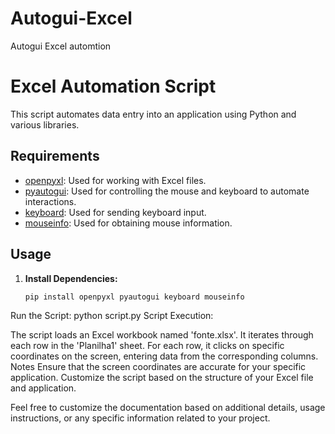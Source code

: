 # Autogui-Excel
Autogui Excel automtion

# Excel Automation Script

This script automates data entry into an application using Python and various libraries.

## Requirements

- [openpyxl](https://openpyxl.readthedocs.io/en/stable/): Used for working with Excel files.
- [pyautogui](https://pyautogui.readthedocs.io/en/latest/): Used for controlling the mouse and keyboard to automate interactions.
- [keyboard](https://github.com/boppreh/keyboard): Used for sending keyboard input.
- [mouseinfo](https://github.com/boppreh/mouseinfo): Used for obtaining mouse information.

## Usage

1. **Install Dependencies:**
   ```bash
   pip install openpyxl pyautogui keyboard mouseinfo
Run the Script:
  python script.py
Script Execution:

  The script loads an Excel workbook named 'fonte.xlsx'.
  It iterates through each row in the 'Planilha1' sheet.
  For each row, it clicks on specific coordinates on the screen, entering data from the corresponding columns.
Notes
Ensure that the screen coordinates are accurate for your specific application.
Customize the script based on the structure of your Excel file and application.



Feel free to customize the documentation based on additional details, usage instructions, or any specific information related to your project.
